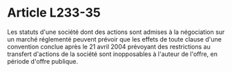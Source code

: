 # Article L233-35

Les statuts d'une société dont des actions sont admises à la négociation sur un marché réglementé peuvent prévoir que les effets de toute clause d'une convention conclue après le 21 avril 2004 prévoyant des restrictions au transfert d'actions de la société sont inopposables à l'auteur de l'offre, en période d'offre publique.
